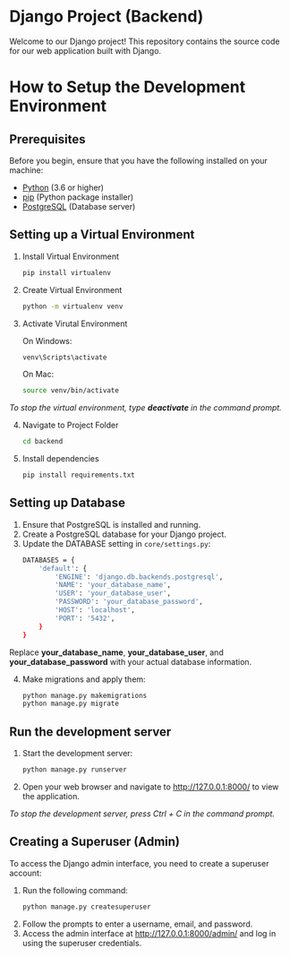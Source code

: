 # Django Project (Backend)

Welcome to our Django project! This repository contains the source code for our web application built with Django.

# How to Setup the Development Environment

## Prerequisites

Before you begin, ensure that you have the following installed on your machine:

- [Python](https://www.python.org/) (3.6 or higher)
- [pip](https://pip.pypa.io/en/stable/) (Python package installer)
- [PostgreSQL](https://www.postgresql.org/) (Database server)

## Setting up a Virtual Environment

1. Install Virtual Environment
    ```bash
    pip install virtualenv
    ```

2. Create Virtual Environment
    ```bash
    python -m virtualenv venv
    ```
3. Activate Virutal Environment

    On Windows:
    ```bash
    venv\Scripts\activate
    ```
    On Mac:
    ```bash
    source venv/bin/activate
    ```

*To stop the virtual environment, type **deactivate** in the command prompt.*

4. Navigate to Project Folder
    ```bash
    cd backend
    ```

5. Install dependencies
    ```bash
    pip install requirements.txt
    ```

## Setting up Database

1. Ensure that PostgreSQL is installed and running.
2. Create a PostgreSQL database for your Django project.
3. Update the DATABASE setting in `core/settings.py`:
    ```bash
    DATABASES = {
        'default': {
            'ENGINE': 'django.db.backends.postgresql',
            'NAME': 'your_database_name',
            'USER': 'your_database_user',
            'PASSWORD': 'your_database_password',
            'HOST': 'localhost',
            'PORT': '5432',
        }
    }
    ```
Replace **your_database_name**, **your_database_user**, and **your_database_password** with your actual database information.

4. Make migrations and apply them:
    ```bash
    python manage.py makemigrations
    python manage.py migrate
    ```

## Run the development server

1. Start the development server:
    ```bash
    python manage.py runserver
    ```
2. Open your web browser and navigate to http://127.0.0.1:8000/ to view the application.

*To stop the development server, press Ctrl + C in the command prompt.*

## Creating a Superuser (Admin)
To access the Django admin interface, you need to create a superuser account:

1. Run the following command:
    ```bash
    python manage.py createsuperuser
    ```
2. Follow the prompts to enter a username, email, and password.
3. Access the admin interface at http://127.0.0.1:8000/admin/ and log in using the superuser credentials.